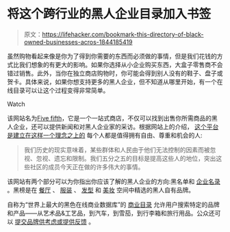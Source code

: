 # 将这个跨行业的黑人企业目录加入书签

> 原文：<https://lifehacker.com/bookmark-this-directory-of-black-owned-businesses-acros-1844185419>

虽然购物看起来像是你为了得到你需要的东西而必须做的事情，但是我们花钱的方式比我们想象的有更大的影响。如果你选择从小企业购买东西，大盒子零售商不会错过销售。此外，当你在独立商店购物时，你可能会得到别人没有的鞋子、盘子或贺卡。具体来说，如果你想支持更多的黑人企业，但不知道从哪里开始，有一个在线目录可以让这个过程变得非常简单。

Watch

该网站名为[Five fifth](https://fivefifths.co/)，它是一个一站式商店，不仅可以找到出售你所需商品的黑人企业，还可以提供新闻和对黑人企业家的采访。根据网站上的介绍， [这个平台是建立在这样一个理念之上的](https://fivefifths.co/about/) 每个人都是值得拥有自由、尊重和机会的人:

> 我们历史的现实意味着，某些群体和人民由于他们无法控制的因素而被忽视、忽视、遗忘和限制。我们五分之五的目标是提高这些人的地位，突出这些社区的成员今天正在做的许多伟大的事情。

该网站有两个部分可以为你指出你应该了解的黑人企业的方向:黑名单和 [企业名录](https://fivefifths.co/the-ultimate-list-of-black-owned-brands-products/) 。黑榜是在 [餐厅](https://fivefifths.co/the-ultimate-list-of-black-owned-restaurants/) 、 [服装](https://fivefifths.co/black-owned-clothing-brands/) 、 [发型](https://fivefifths.co/black-owned-hair-care-brands/) 和 [美妆](https://fivefifths.co/the-black-list-beauty/) 空间中精选的黑人自有品牌。

自称为“世界上最大的黑色在线商业数据库”的 [商业目录](https://fivefifths.co/the-ultimate-list-of-black-owned-brands-products/) 允许用户搜索特定的品牌和产品——从艺术品&工艺品，到汽车，到雪茄，到行李箱和旅行用品。公众还可以 [提交品牌供考虑或提供反馈](https://forms.gle/8oGiKRuxrHqxnivM9) 。